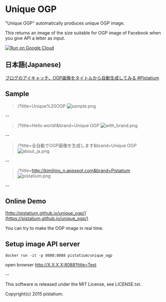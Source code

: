 # Unique OGP
"Unique OGP" automatically produces unique OGP image.

This returns an image of the size suitable for OGP image of Facebook when you give API a letter as input.

[![Run on Google Cloud](https://storage.googleapis.com/cloudrun/button.svg)](https://deploy.cloud.run)

## 日本語(Japanese)
[ブログのアイキャッチ、OGP画像をタイトルから自動生成してみる #Pistatium](https://kimihiro-n.appspot.com/show/5908037558599680)


## Sample

> /?title=Unique%20OGP
![sample.png](https://raw.githubusercontent.com/pistatium/unique_ogp/master/resources/sample.png)

--  

> /?title=Hello world!&brand=Unique OGP
![with_brand.png](https://raw.githubusercontent.com/pistatium/unique_ogp/master/resources/with_brand.png)

--

> /?title=全自動でOGP画像を生成します&brand=Unique OGP
![about_ja.png](https://raw.githubusercontent.com/pistatium/unique_ogp/master/resources/about_ja.png)

--

> /?title=http://kimihiro_n.appspot.com&brand=Pistatium
![pistatium.png](https://raw.githubusercontent.com/pistatium/unique_ogp/master/resources/pistatium.png)

--

## Online Demo
[http://pistatium.github.io/unique_ogp/](https://pistatium.github.io/unique_ogp/)

You can try to make the OGP image in real time.

## Setup image API server

```
docker run -it -p 8088:8088 pistatium/unique_ogp
```

open browser http://X.X.X.X:8088?title=Test

--

This software is released under the MIT License, see LICENSE.txt.

Copyright(c) 2015 pistatium.
